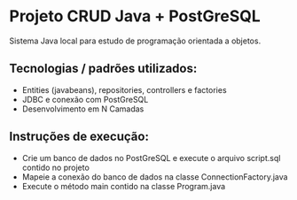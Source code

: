 # Projeto CRUD Java + PostGreSQL
Sistema Java local para estudo de programação orientada a objetos.

## Tecnologias / padrões utilizados:
* Entities (javabeans), repositories, controllers e factories
* JDBC e conexão com PostGreSQL
* Desenvolvimento em N Camadas

## Instruções de execução:
* Crie um banco de dados no PostGreSQL e execute o arquivo script.sql contido no projeto
* Mapeie a conexão do banco de dados na classe ConnectionFactory.java
* Execute o método main contido na classe Program.java
